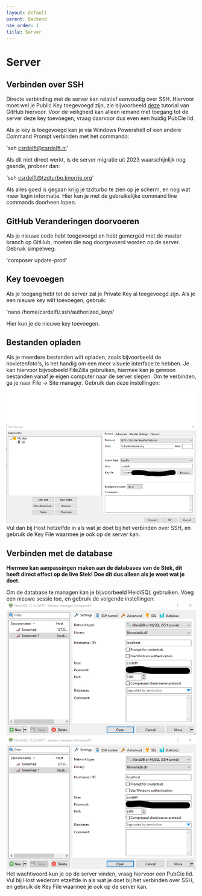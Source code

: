 ```yaml
---
layout: default
parent: Backend
nav_order: 1
title: Server
---
```


# Server

## Verbinden over SSH

Directe verbinding met de server kan relatief eenvoudig over SSH. Hiervoor moet wel je Public Key toegevoegd zijn, zie bijvoorbeeld [deze](https://docs.github.com/en/authentication/connecting-to-github-with-ssh/generating-a-new-ssh-key-and-adding-it-to-the-ssh-agent) tutorial van GitHub hiervoor. 
Voor de veiligheid kan alleen iemand met toegang tot de server deze key toevoegen, vraag daarvoor dus even een huidig PubCie lid.

Als je key is toegevoegd kan je via Windows Powershell of een andere Command Prompt verbinden met het commando:

'ssh csrdelft@csrdelft.nl'

Als dit niet direct werkt, is de server migratie uit 2023 waarschijnlijk nog gaande, probeer dan:

'ssh csrdelft@tzdturbo.knorrie.org'

Als alles goed is gegaan krijg je tzdturbo te zien op je scherm, en nog wat meer login informatie. Hier kan je met de gebruikelijke command line commands doorheen lopen.

## GitHub Veranderingen doorvoeren

Als je nieuwe code hebt toegevoegd en hebt gemerged met de master branch op GitHub, moeten die nog doorgevoerd worden op de server. Gebruik simpelweg:

'composer update-prod'

## Key toevoegen

Als je toegang hebt tot de server zal je Private Key al toegevoegd zijn. Als je een nieuwe key wilt toevoegen, gebruik:

'nano /home/csrdelft/.ssh/authorized_keys'

Hier kun je de nieuwe key toevoegen.

## Bestanden opladen

Als je meerdere bestanden wilt opladen, zoals bijvoorbeeld de novietenfoto's, is het handig om een meer visuele interface te hebben. 
Je kan hiervoor bijvoobeeld FileZilla gebruiken, hiermee kan je gewoon bestanden vanaf je eigen computer naar de server slepen. 
Om te verbinden, ga je naar File -> Site manager. Gebruik dan deze instellingen:
![Filezilla!](/assets/images/Filezilla.png)
Vul dan bij Host hetzelfde in als wat je doet bij het verbinden over SSH, en gebruik de Key File waarmee je ook op de server kan.

## Verbinden met de database
**Hiermee kan aanpassingen maken aan de databases van de Stek, dit heeft direct effect op de live Stek! Doe dit dus alleen als je weet wat je doet.**

Om de database te managen kan je bijvoorbeeld HeidiSQL gebruiken. Voeg een nieuwe sessie toe, en gebruik de volgende instellingen:
![HeidiSQL!](/assets/images/Heidi1.png)
![HeidiSQL!](/assets/images/Heidi1.png)
Het wachtwoord kun je op de server vinden, vraag hiervoor een PubCie lid. Vul bij Host wederom etzelfde in als wat je doet bij het verbinden over SSH, en gebruik de Key File waarmee je ook op de server kan.

